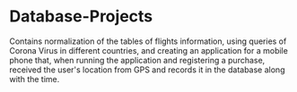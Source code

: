 # Database-Projects
Contains normalization of the tables of flights information, using queries of Corona Virus in different countries, and creating an application for a mobile phone that, when running the application and registering a purchase, received the user's location from GPS and records it in the database along with the time.
